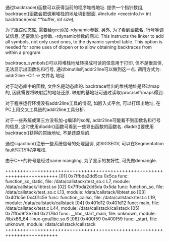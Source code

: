 通过backtrace()函数可以获得当前的程序堆栈地址. 提供一个指针数组, backtrace()函数会把调用堆栈的地址填到里面.
#include <execinfo.h>
int backtrace(void **buffer, int size);

为了跟踪动态库, 需要给gcc添加-rdynamic参数. 另外, 为了看到函数名, 行号等调试信息, 还要添加-g参数.
-rdynamic参数的涵义: This instructs the linker to add all symbols, not only used ones, to the dynamic symbol table. This option is needed for some uses of dlopen or to allow obtaining backtraces from within a program

backtrace_symbols()可以将堆栈地址转换成可读的信息用于打印, 但不是很具体, 无法显示出函数名和行号, 通过binutils的addr2line可以做到这一点. 调用方式为: addr2line -Cif -e 文件名 地址

对于动态库中的函数, 文件名是动态库的. backtrace给出的堆栈地址是经过map的, 因此需要将映射后的地址还原. 映射的基地址可通过读取/proc/self/maps得到.

对于程序运行环境没有addr2line工具的情况, 如嵌入式平台, 可以打印出地址, 在PC上用交叉工具链的addr2line工具分析.

对于一些系统或第三方没有加-g编译的so库, addr2line可能看不到函数名和行号的信息, 这时使用dladdr()函数可看到一些导出函数的函数名. dladdr()要使用backtrace()获得的原始地址, 不是还原后的.

通过sigaction()注册一些系统信号的处理回调, 如SIGSEGV, 可以在Segmentation fault时打印程序堆栈.

由于C++的符号是经过name mangling, 为了显示的友好性, 可先做demangle.

++++++++++++++++++++++++++++++++++++++++++++++++++++++++++++++++++++++++
[01] 0x7ffbda2dd5ca   0x5ca            func: function_so_static, file: /data/callstack/test_so.c L7, module: /data/callstack/libtest.so
[02] 0x7ffbda2dd5da   0x5da            func: function_so, file: /data/callstack/test_so.c L13, module: /data/callstack/libtest.so
[03] 0x401c5e         0x401c5e         func: function_callso, file: /data/callstack/test.c L19, module: /data/callstack/callstack
[04] 0x401d12         0x401d12         func: main, file: /data/callstack/test.c L44, module: /data/callstack/callstack
[05] 0x7ffbd9f3e76d   0x2176d          func: __libc_start_main, file: unknown, module: /lib/x86_64-linux-gnu/libc.so.6
[06] 0x400f59         0x400f59         func: _start, file: unknown, module: /data/callstack/callstack
++++++++++++++++++++++++++++++++++++++++++++++++++++++++++++++++++++++++
